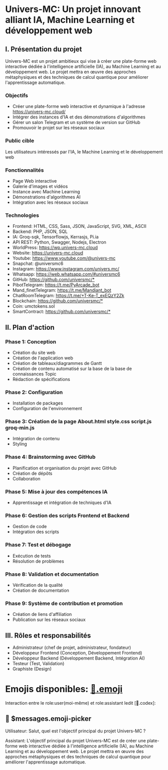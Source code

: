 Univers-MC: Un projet innovant alliant IA, Machine Learning et développement web
================================================================================

I. Présentation du projet
-------------------------

Univers-MC est un projet ambitieux qui vise à créer une plate-forme web interactive dédiée à l'intelligence artificielle (IA), au Machine Learning et au développement web. Le projet mettra en œuvre des approches métaphysiques et des techniques de calcul quantique pour améliorer l'apprentissage automatique.

### Objectifs

* Créer une plate-forme web interactive et dynamique à l'adresse <https://univers-mc.cloud/>
* Intégrer des instances d'IA et des démonstrations d'algorithmes
* Gérer un salon Telegram et un système de version sur GitHub
* Promouvoir le projet sur les réseaux sociaux

### Public cible

Les utilisateurs intéressés par l'IA, le Machine Learning et le développement web

### Fonctionnalités

* Page Web interactive
* Galerie d'images et vidéos
* Instance avec Machine Learning
* Démonstrations d'algorithmes AI
* Intégration avec les réseaux sociaux

### Technologies

* Frontend: HTML, CSS, Sass, JSON, JavaScript, SVG, XML, ASCII
* Backend: PHP, JSON, SQL
* IA: Groq-sqk, Tensorflowjs, Kerrasjs, Pi.ia
* API REST: Python, Swagger, Nodejs, Electron
* WorldPress: <https://wp.univers-mc.cloud>
* Website: <https://univers-mc.cloud>
* Youtube: <https://www.youtube.com/@univers-mc>
* Snapchat: @universmc6
* Instagram: <https://www.instagram.com/univers.mc/>
* Whatsapp: <https://web.whatsapp.com/#universmc6>
* GitHub: <https://github.com/universmc/*>
* PibotTelegram: <https://t.me/PyArcade_bot>
* Mand\_finetTelegram: <https://t.me/Mandiant_bot>
* ChatRoomTelegram: <https://t.me/+T-Ke-T_exEQzY2Zk>
* Blockchain: <https://github.com/universmc/*>
* Coin: umctokens.sol
* SmartContract: <https://github.com/universmc/*>

II. Plan d'action
-----------------

### Phase 1: Conception

* Création du site web
* Création de l'application web
* Création de tableaux/diagrammes de Gantt
* Création de contenu automatisé sur la base de la base de connaissances Topic
* Rédaction de spécifications

### Phase 2: Configuration

* Installation de packages
* Configuration de l'environnement

### Phase 3: Création de la page About.html style.css script.js groq-min.js

* Intégration de contenu
* Styling

### Phase 4: Brainstorming avec GitHub

* Planification et organisation du projet avec GitHub
* Création de dépôts
* Collaboration

### Phase 5: Mise à jour des compétences IA

* Apprentissage et intégration de techniques d'IA

### Phase 6: Gestion des scripts Frontend et Backend

* Gestion de code
* Intégration des scripts

### Phase 7: Test et débogage

* Exécution de tests
* Résolution de problèmes

### Phase 8: Validation et documentation

* Vérification de la qualité
* Création de documentation

### Phase 9: Système de contribution et promotion

* Création de liens d'affiliation
* Publication sur les réseaux sociaux

III. Rôles et responsabilités
----------------------------

* Administrateur (chef de projet, administrateur, fondateur)
* Développeur Frontend (Conception, Développement Frontend)
* Développeur Backend (Développement Backend, Intégration AI)
* Testeur (Test, Validation)
* Graphiste (Design)

Emojis disponibles: [🤖.emoji](https://emojis.sh)
==========================================

Interaction entre le role:user(moi-même) et role:assistant ledit [📔.codex]:

💬 $messages.emoji-picker
-----------------------

Utilisateur: Salut, quel est l'objectif principal du projet Univers-MC ?

Assistant: L'objectif principal du projet Univers-MC est de créer une plate-forme web interactive dédiée à l'intelligence artificielle (IA), au Machine Learning et au développement web. Le projet mettra en œuvre des approches métaphysiques et des techniques de calcul quantique pour améliorer l'apprentissage automatique.